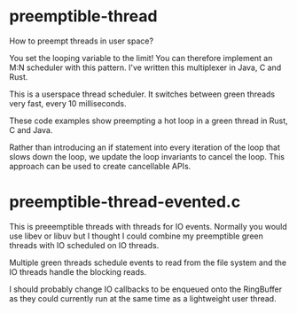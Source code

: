# preemptible-thread

How to preempt threads in user space?

You set the looping variable to the limit! You can therefore implement an M:N scheduler with this pattern. I've written this multiplexer in Java, C and Rust.

This is a userspace thread scheduler. It switches between green threads very fast, every 10 milliseconds.

These code examples show preempting a hot loop in a green thread in Rust, C and Java.

Rather than introducing an if statement into every iteration of the loop that slows down the loop, we update the loop invariants to cancel the loop. This approach can be used to create cancellable APIs.

# preemptible-thread-evented.c

This is preeemptible threads with threads for IO events. Normally you would use libev or libuv but I thought I could combine my preemptible green threads with IO scheduled on IO threads. 

Multiple green threads schedule events to read from the file system and the IO threads handle the blocking reads.

I should probably change IO callbacks to be enqueued onto the RingBuffer as they could currently run at the same time as a lightweight user thread.

